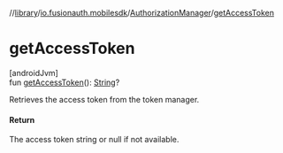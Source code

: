 //[library](../../../index.md)/[io.fusionauth.mobilesdk](../index.md)/[AuthorizationManager](index.md)/[getAccessToken](get-access-token.md)

# getAccessToken

[androidJvm]\
fun [getAccessToken](get-access-token.md)(): [String](https://kotlinlang.org/api/core/kotlin-stdlib/kotlin/-string/index.html)?

Retrieves the access token from the token manager.

#### Return

The access token string or null if not available.
